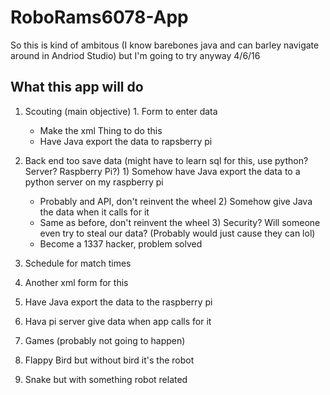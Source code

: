 # RoboRams6078-App
So this is kind of ambitous (I know barebones java and can barley navigate around in Andriod Studio) but I'm going to try anyway 4/6/16

## What this app will do
  1. Scouting (main objective)
    1. Form to enter data
      * Make the xml Thing to do this
      * Have Java export the data to rapsberry pi

  2. Back end too save data (might have to learn sql for this, use python? Server? Raspberry Pi?)
    1) Somehow have Java export the data to a python server on my raspberry pi
      * Probably and API, don't reinvent the wheel
    2) Somehow give Java the data when it calls for it
      * Same as before, don't reinvent the wheel
    3) Security? Will someone even try to steal our data? (Probably would just cause they can lol)
      * Become a 1337 hacker, problem solved

2. Schedule for match times
  1. Another xml form for this
  2. Have Java export the data to the raspberry pi
  3. Hava pi server give data when app calls for it
  
3. Games (probably not going to happen)
  1. Flappy Bird but without bird it's the robot
  2. Snake but with something robot related
  
  

